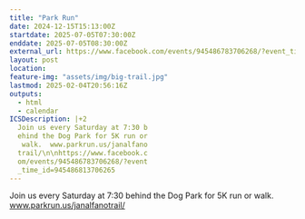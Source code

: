 ```yaml
---
title: "Park Run"
date: 2024-12-15T15:13:00Z
startdate: 2025-07-05T07:30:00Z
enddate: 2025-07-05T08:30:00Z
external_url: https://www.facebook.com/events/945486783706268/?event_time_id=945486813706265
layout: post
location: 
feature-img: "assets/img/big-trail.jpg"
lastmod: 2025-02-04T20:56:16Z
outputs:
  - html
  - calendar
ICSDescription: |+2
  Join us every Saturday at 7:30 b  ehind the Dog Park for 5K run or   walk.  www.parkrun.us/janalfano  trail/\n\nhttps://www.facebook.c  om/events/945486783706268/?event  _time_id=945486813706265
---
```


Join us every Saturday at 7&#58;30 behind the Dog Park for 5K run or walk.  www.parkrun.us/janalfanotrail/<br>
  <br>
  
